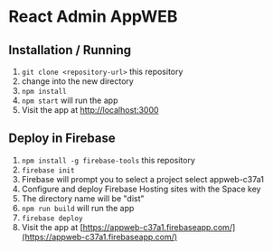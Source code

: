 React Admin AppWEB
================================

Installation / Running
----------------------

1. `git clone <repository-url>` this repository
2. change into the new directory
3. `npm install`
4. `npm start` will run the app
5. Visit the app at [http://localhost:3000](http://localhost:3000)

Deploy in Firebase
----------------------

1. `npm install -g firebase-tools` this repository
2. `firebase init`
3.  Firebase will prompt you to select a project select appweb-c37a1
4.  Configure and deploy Firebase Hosting sites with the Space key
5.  The directory name will be "dist"
3. `npm run build` will run the app
4. `firebase deploy`
5. Visit the app at [https://appweb-c37a1.firebaseapp.com/](https://appweb-c37a1.firebaseapp.com/)
